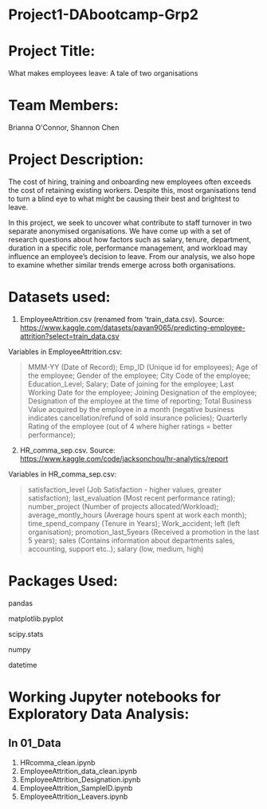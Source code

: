 # Project1-DAbootcamp-Grp2

# Project Title: 
What makes employees leave: A tale of two organisations

# Team Members:
Brianna O'Connor, Shannon Chen

# Project Description: 
The cost of hiring, training and onboarding new employees often exceeds the cost of retaining existing workers. Despite this, most organisations tend to turn a blind eye to what might be causing their best and brightest to leave. 

In this project, we seek to uncover what contribute to staff turnover in two separate anonymised organisations. We have come up with a set of research questions about how factors such as salary, tenure, department, duration in a specific role, performance management, and workload may influence an employee’s decision to leave. From our analysis, we also hope to examine whether similar trends emerge across both organisations.

# Datasets used:

1) EmployeeAttrition.csv (renamed from 'train_data.csv). Source: https://www.kaggle.com/datasets/pavan9065/predicting-employee-attrition?select=train_data.csv 

Variables in EmployeeAttrition.csv: 
> MMM-YY (Date of Record); 
> Emp_ID	(Unique id for employees);
> Age of the employee;
> Gender of the employee;
> City Code of the employee;
> Education_Level;
> Salary;
> Date of joining for the employee;
> Last Working Date for the employee;
> Joining Designation of the employee;
> Designation of the employee at the time of reporting;
> Total Business Value acquired by the employee in a month (negative business indicates cancellation/refund of sold insurance policies);
> Quarterly Rating	of the employee (out of 4 where higher ratings = better performance);

2) HR_comma_sep.csv. Source: https://www.kaggle.com/code/jacksonchou/hr-analytics/report

Variables in HR_comma_sep.csv: 
> satisfaction_level (Job Satisfaction - higher values, greater satisfaction);
> last_evaluation (Most recent performance rating);
> number_project (Number of projects allocated/Workload);
> average_montly_hours (Average hours spent at work each month);
> time_spend_company (Tenure in Years);
> Work_accident; left (left organisation);
> promotion_last_5years (Received a promotion in the last 5 years);
> sales (Contains information about departments sales, accounting, support etc..);
> salary (low, medium, high)

# Packages Used:

pandas

matplotlib.pyplot

scipy.stats

numpy

datetime

# Working Jupyter notebooks for Exploratory Data Analysis:

## In 01_Data

1. HRcomma_clean.ipynb
2. EmployeeAttrition_data_clean.ipynb
3. EmployeeAttrition_Designation.ipynb
4. EmployeeAttrition_SampleID.ipynb
5. EmployeeAttrition_Leavers.ipynb
